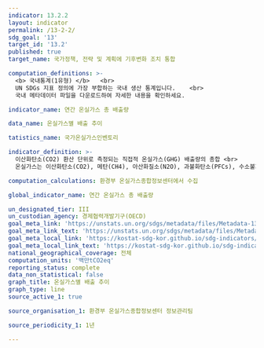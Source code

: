 ```yaml
---
indicator: 13.2.2
layout: indicator
permalink: /13-2-2/
sdg_goal: '13'
target_id: '13.2'
published: true
target_name: 국가정책, 전략 및 계획에 기후변화 조치 통합

computation_definitions: >-
  <b> 국내통계(1유형) </b>   <br>
  UN SDGs 지표 정의에 가장 부합하는 국내 생산 통계입니다.    <br>
  국내 메타데이터 파일을 다운로드하여 자세한 내용을 확인하세요.

indicator_name: 연간 온실가스 총 배출량

data_name: 온실가스별 배출 추이

tatistics_name: 국가온실가스인벤토리

indicator_definition: >-
  이산화탄소(CO2) 환산 단위로 측정되는 직접적 온실가스(GHG) 배출량의 총합 <br>
  온실가스는 이산화탄소(CO2), 메탄(CH4), 아산화질소(N2O), 과불화탄소(PFCs), 수소불화탄소(HFCs), 육불화황(SF6)을 포함하며, 각 기체가 가지는 지구온난화 지수(GWP)를 가중하여 CO2 양으로 환산하여 온실가스 배출량을 산정

computation_calculations: 환경부 온실가스종합정보센터에서 수집

global_indicator_name: 연간 온실가스 총 배출량

un_designated_tier: III
un_custodian_agency: 경제협력개발기구(OECD)
goal_meta_link: 'https://unstats.un.org/sdgs/metadata/files/Metadata-13-02-02.pdf'
goal_meta_link_text: 'https://unstats.un.org/sdgs/metadata/files/Metadata-13-02-02.pdf'
goal_meta_local_link: 'https://kostat-sdg-kor.github.io/sdg-indicators/public/data/Metadata-13-02-02_KOR.pdf'
goal_meta_local_link_text: 'https://kostat-sdg-kor.github.io/sdg-indicators/public/data/Metadata-13-02-02_KOR.pdf'
national_geographical_coverage: 전체
computation_units: '백만tCO2eq'
reporting_status: complete
data_non_statistical: false
graph_title: 온실가스별 배출 추이
graph_type: line
source_active_1: true

source_organisation_1: 환경부 온실가스종합정보센터 정보관리팀

source_periodicity_1: 1년

---
```

